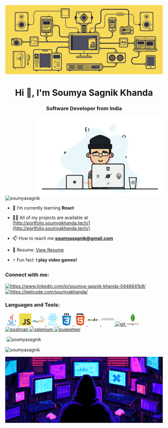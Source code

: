 [![MasterHead](https://raw.githubusercontent.com/SoumyaSagnik/images/main/banner.gif)]([https://soumyasagnik.io](https://raw.githubusercontent.com/SoumyaSagnik/images/main/banner.gif))
<h1 align="center">Hi 👋, I'm Soumya Sagnik Khanda</h1>
<h3 align="center">Software Developer from India</h3>
<img align="right" alt="coding" width="400" src="https://raw.githubusercontent.com/SoumyaSagnik/images/main/coder.gif">

<p align="left"> <img src="https://komarev.com/ghpvc/?username=soumyasagnik&label=Profile%20views&color=0e75b6&style=flat" alt="soumyasagnik" /> </p>

- 🌱 I’m currently learning **React**

- 👨‍💻 All of my projects are available at [http://portfolio.soumyakhanda.tech/](http://portfolio.soumyakhanda.tech/)

- 📫 How to reach me **soumyasagnik@gmail.com**

- 📄 Resume: [View Resume](https://drive.google.com/file/d/1ZCIA64FilpdQa6_HnOBxMaVIIr0zgy2w/view)

- ⚡ Fun fact: **I play video games!**

<h3 align="left">Connect with me:</h3>
<p align="left">
<a href="https://linkedin.com/in/soumya-sagnik-khanda-0446641b8/" target="blank"><img align="center" src="https://raw.githubusercontent.com/rahuldkjain/github-profile-readme-generator/master/src/images/icons/Social/linked-in-alt.svg" alt="https://www.linkedin.com/in/soumya-sagnik-khanda-0446641b8/" height="30" width="40" /></a>
<a href="https://www.leetcode.com/soumyakhanda/" target="blank"><img align="center" src="https://raw.githubusercontent.com/rahuldkjain/github-profile-readme-generator/master/src/images/icons/Social/leet-code.svg" alt="https://leetcode.com/soumyakhanda/" height="30" width="40" /></a>
</p>

<h3 align="left">Languages and Tools:</h3>
<p align="left"> <a href="https://www.java.com" target="_blank" rel="noreferrer"> <img src="https://raw.githubusercontent.com/devicons/devicon/master/icons/java/java-original.svg" alt="java" width="40" height="40"/> </a> <a href="https://developer.mozilla.org/en-US/docs/Web/JavaScript" target="_blank" rel="noreferrer"> <img src="https://raw.githubusercontent.com/devicons/devicon/master/icons/javascript/javascript-original.svg" alt="javascript" width="40" height="40"/> </a> <a href="https://www.mysql.com/" target="_blank" rel="noreferrer"> <img src="https://raw.githubusercontent.com/devicons/devicon/master/icons/mysql/mysql-original-wordmark.svg" alt="mysql" width="40" height="40"/> </a> <a href="https://reactjs.org/" target="_blank" rel="noreferrer"> <img src="https://raw.githubusercontent.com/devicons/devicon/master/icons/react/react-original-wordmark.svg" alt="react" width="40" height="40"/> </a> <a href="https://www.w3schools.com/css/" target="_blank" rel="noreferrer"> <img src="https://raw.githubusercontent.com/devicons/devicon/master/icons/css3/css3-original-wordmark.svg" alt="css3" width="40" height="40"/> </a> <a href="https://www.w3.org/html/" target="_blank" rel="noreferrer"> <img src="https://raw.githubusercontent.com/devicons/devicon/master/icons/html5/html5-original-wordmark.svg" alt="html5" width="40" height="40"/> </a> <a href="https://nodejs.org" target="_blank" rel="noreferrer"> <img src="https://raw.githubusercontent.com/devicons/devicon/master/icons/nodejs/nodejs-original-wordmark.svg" alt="nodejs" width="40" height="40"/> </a> <a href="https://expressjs.com" target="_blank" rel="noreferrer"> <img src="https://raw.githubusercontent.com/devicons/devicon/master/icons/express/express-original-wordmark.svg" alt="express" width="40" height="40"/> </a> <a href="https://git-scm.com/" target="_blank" rel="noreferrer"> <img src="https://www.vectorlogo.zone/logos/git-scm/git-scm-icon.svg" alt="git" width="40" height="40"/> </a> <a href="https://www.mongodb.com/" target="_blank" rel="noreferrer"> <img src="https://raw.githubusercontent.com/devicons/devicon/master/icons/mongodb/mongodb-original-wordmark.svg" alt="mongodb" width="40" height="40"/> </a> <a href="https://postman.com" target="_blank" rel="noreferrer"> <img src="https://www.vectorlogo.zone/logos/getpostman/getpostman-icon.svg" alt="postman" width="40" height="40"/> </a> <a href="https://www.selenium.dev" target="_blank" rel="noreferrer"> <img src="https://raw.githubusercontent.com/detain/svg-logos/780f25886640cef088af994181646db2f6b1a3f8/svg/selenium-logo.svg" alt="selenium" width="40" height="40"/> </a> <a href="https://github.com/puppeteer/puppeteer" target="_blank" rel="noreferrer"> <img src="https://www.vectorlogo.zone/logos/pptrdev/pptrdev-official.svg" alt="puppeteer" width="40" height="40"/> </a> </p>

<p>&nbsp;<img align="center" src="https://github-readme-stats.vercel.app/api?username=soumyasagnik&show_icons=true&locale=en" alt="soumyasagnik" /></p>

<p><img align="center" src="https://github-readme-streak-stats.herokuapp.com/?user=soumyasagnik&" alt="soumyasagnik" /></p>

[![MasterFoot](https://raw.githubusercontent.com/SoumyaSagnik/images/main/banner2.gif)]([https://soumyasagnik.io](https://raw.githubusercontent.com/SoumyaSagnik/images/main/banner2.gif))
